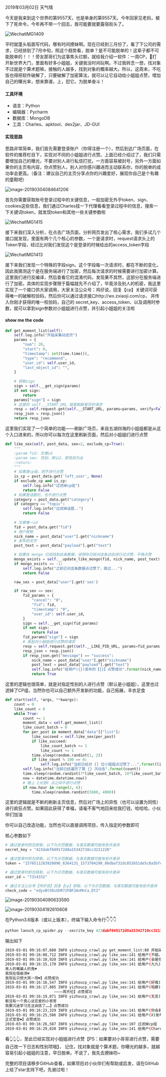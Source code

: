 

2019年03月02日 天气晴 



今天是我来到这个世界的第9557天，也是单身的第9557天。今年回家见老妈，被下了死命令，今年再不带一个回去，我可能要就要露宿街头了。



![WechatIMG1409](/Users/zhangfei/growing/articles/imgs/WechatIMG1409.png)



平时就蓬头垢面写代码，哪有时间撩妹啊。现在已经到三月份了，看了下公司的需求，已经排到了7月中旬，照这个趋势看，脱单？是不可能脱单的！这辈子都不可能脱单的！！！旁友那哥们为这事焦头烂额，就给我介绍一软件：一周CP，🤩打开新世界大门，里面有好多小姐姐，关键我没时间玩啊。不过我转念一想，找对象不过就是个算术题嘛，接触的人越多，找到对象的概率越大。所以，这周末，不吃饭也得把软件破解了，只要破解了加密算法，就可以让它自动给小姐姐点赞，增加自己的曝光率，想来靠谱，上，怼它。为脱单奋斗！



#### 工具环境

- 语言：Python
- 编辑器：Pycharm
- 数据库：MongoDB
- 工具：Charles、apktool、dex2jar、JD-GUI



#### 实现思路

思路非常简单，我们首先需要登录账户（你得注册一个），然后到达广场页面，在软件的推荐栏目下，实现对不同的小姐姐进行点赞。上面已经介绍过了，我们只需要增加自己的曝光，不要对别人进行私信打扰，一方面容易被封号，另外一方面如果你的主页有内容，你点赞别人，别人对你感兴趣进而主动联系你，你的脱单的成功率会更高。（备注：建议自己的主页分享点你的兴趣爱好，展现你自己是个有趣的童鞋吧）

![image-20190304084641206](/Users/zhangfei/growing/articles/脱单日记：一周CP反爬虫破解点赞小姐姐/imgs/image-20190304084641206.png)



首先你需要获取账号登录过程中的关键信息，一般加密无外乎token、sign、cookies这些信息，我们通过Charles挂一下代理看看登录过程中的信息，搜索一下关键词token，就发现token和其他一些关键参数啦



![WechatIMG1415](/Users/zhangfei/growing/articles/脱单日记：一周CP反爬虫破解点赞小姐姐/imgs/WechatIMG1415.png)



接下来我们深入分析，在点击广场页面，分析网页发出了核心需求，我们多试几个接口就发现，里面有两个几个核心的参数，一个是请求时，request请求头上的Token字段，经过比对我们发现这个是登录的时候给出的access_token字段



![WechatIMG1413](/Users/zhangfei/growing/articles/脱单日记：一周CP反爬虫破解点赞小姐姐/imgs/WechatIMG1413.png)



接下来我们发现一个特殊的字段sign。这个字段每一次请求时，都在不断的变化，因此我猜测这个是在服务端进行了加密，然后每次请求的时候需要进行加密计算。这里我们进行反编译，然后查看它的混淆代码，发现果不其然，这部分在服务端进行了加密。具体的实现步骤限于篇幅就先不介绍了，毕竟涉及别人的机密，我这里实现了一个接口供大家调用，大家关注公众号：鸡仔说，回复【cp】关键词可获得唯一的破解校验码，然后你可以通过请求接口http://wx.zxiaoji.com/cp， 并传入你刚才获得的唯一校验码，自己的 secret_key、access_token、以及调用时参数，就可以拿到sign参数对小姐姐进行点赞，并引起小姐姐的关注啦



#### show me the code

```python
def get_moment_list(self):
    self.log.info("开始采集动态页")
    params = {
        "num": 20,
        "start": 0,
        "timestamp": int(time.time()),
        "type": "recommend",
        "user_id": self.user_id,
        "last_object_id": "",
    }
	
    # 获取sign
    sign = self.__get_sign(params)
    if not sign:
        return
    params["sign"] = sign
    # 这里的 self.__START_URL 就是刷新首页的请求
    resp = self.request.get(self.__START_URL, params=params, verify=False)
    resp_json = resp.json()
    return resp_json
```



这里我们实现了一个简单的功能——刷新广场页，来自五湖四海的小姐姐都是从这个入口进来的，所以你可以每次在这里刷新页面，然后对小姐姐们进行点赞



```python
def like_sex(self, post_data, sex=2, exclude_cp=True):
    """
    :param fid: 文章id
    :param sex: 性别，默认2，即性别为女
    :return:
    """
	# 如果是cp组，则不进行点赞
    is_cp = post_data.get('left_user', None)
    if exclude_cp and is_cp:
        self.log.info("过滤掉cp组")
        return False
    # 如果是话题栏，也不进行点赞
    category = post_data.get("category")
    if category == "topic":
        self.log.info("过滤掉话题..")
        return False
	
    # 文章唯一id
    fid = post_data.get("fid")
    # 用户昵称
    nick_name = post_data["user"].get("nickname")
    # 发布的文字
    post_text = post_data["payload"].get("text")

    # 如果在 mongo 已经找到这条数据，说明你已经对这条动态进行过点赞，不再点赞
    mongo_exists = self.__update_like_mongo(fid, nick_name, post_text)
    if mongo_exists == -1:
        self.log.info("之前已对这条数据点过赞了，跳过...")
        return False

    raw_sex = post_data["user"].get('sex')

    if raw_sex == sex:
        fid_params = {
            "cancel": "0",
            "fid": fid,
            "timestamp": "0",
            "user_id": self.user_id,
        }
        sign = self.__get_sign(fid_params)
        if not sign:
            return False
        fid_params["sign"] = sign
        # 发起对小姐姐进行点赞的请求
        resp = self.request.get(self.__LIKE_PID_URL, params=fid_params, verify=False)
        resp_json = resp.json()
        if resp_json.get("message") == "success":
            nick_name = post_data["user"].get("nickname")
            post_text = post_data["payload"].get("text")
            self.log.info("给用户({})发布的【{}】点赞成功".format(nick_name, post_text))
            return True
```



这里的逻辑也很简单，就是对指定性别的人进行点赞（默认是小姐姐），这里也过滤掉了CP组，当然你也可以自己额外开发新的功能，自己拓展，丰衣足食



```python
def start(self, *args, **kwargs):
    count = 0
    like_count = 0
    while True:
        count += 1
        moment_data = self.get_moment_list()
        like_count_batch = 0
        for per_post in moment_data["data"]["list"]:
            like_succeed = self.like_sex(per_post)
            if like_succeed:
                like_count_batch += 1
                like_count += 1
            time.sleep(random.randint(1, 2))
            if like_count % 100 == 0:
                self.log.info("当前已经对 {} 位小姐姐点过赞了...".format(like_count))
        self.log.info("当前已经遍历了第 {} 次动态".format(count))
        time.sleep(random.randint(7*like_count_batch, 10*like_count_batch))
        now = datetime.datetime.now()
        # 晚上 2点至6 点之间不进行点赞
        if now.hour in range(2, 6):
            time.sleep(random.randint(3600, 4000))
```



这里的逻辑就是不断的刷新主页信息，然后对广场上的异性（也可以设置为同性）进行疯狂点赞。如果因此获得了幸福，请毫不客气地回来给我打钱，哈哈哈，小伙伴们加油



你可以自己改造功能，当然也可以直接调用项目，传入指定的参数即可



核心参数如下

```python
# 通过登录时抓包获取，以下为示范数据，与真实数据可能有些许差异
secret_key = "423dabf849172d8a15342710cc3211220"

# 通过登录时抓包获取，以下为示范数据，与真实数据可能有些许差异
token = "1576511283920896_6364131_1573704298_86dbaf32dc852651de5c8a5bfcac7bc7"

# 通过登录时抓包获取，以下为示范数据，与真实数据可能有些许差异
user_id = "7314332"

# 通过关注公众号【鸡仔说】回复【cp】获取，以下为示范数据，与真实数据可能有些许差异
check_code = "odyvBt5OiGhR72FBF2AnMnCa_Dt3"
```

![image-20190304090633590](/Users/zhangfei/growing/articles/脱单日记：一周CP反爬虫破解点赞小姐姐/imgs/image-20190304090633590.png)

![image-20190304192610608](/Users/zhangfei/growing/articles/脱单日记：一周CP反爬虫破解点赞小姐姐/imgs/image-20190304192610608.png)



在Python3.6版本（或以上版本），终端下输入命令行👇👇👇

```python
python lanuch_cp_spider.py --secrite_key 423dabf849172d8a15342710cc3211220 --token 1576511283920896_6364131_1573704298_86dbaf32dc852651de5c8a5bfcac7bc7 --user_id 7314332 --check_code odyvBt5OiGhR72FBF2AnMnCa_Dt3
```

输出如下

```bash
2019-03-01 09:16:07,680 INFO yizhoucp_crawl.py get_moment_list:80 开始采集动态页
2019-03-01 09:16:08,712 INFO yizhoucp_crawl.py like_sex:141 给用户(不甜。)发布的【今天杭州有太阳！！】点赞成功
2019-03-01 09:16:10,920 INFO yizhoucp_crawl.py like_sex:141 给用户(会是你好友吗)发布的【早上好啊啊啊！！！】点赞成功
2019-03-01 09:16:15,170 INFO yizhoucp_crawl.py like_sex:141 给用户(九九)发布的【💔 
男人的嘴骗人的鬼💔 
我现在很崩溃💔 
我现在只想大哭一场💔】点赞成功
2019-03-01 09:16:16,547 INFO yizhoucp_crawl.py like_sex:141 给用户(好难)发布的【  我对你就算再好，在你眼里都认为并不重要。回首去看你以往的感情经历，反而那些玩弄你感情的人，你在以后的岁月里遇到好狗，继续吃你喜欢的东西。】点赞成功
2019-03-01 09:16:17,885 INFO yizhoucp_crawl.py like_sex:141 给用户(哈娜)发布的【☀️晴天        
                      ————周杰伦】点赞成功
2019-03-01 09:16:19,071 INFO yizhoucp_crawl.py like_sex:141 给用户(无言)发布的【哼╭(╯^╰)╮
都没有一个真心谈恋爱的小哥哥
我要沉迷学习无法自拔了……】点赞成功
2019-03-01 09:16:23,329 INFO yizhoucp_crawl.py like_sex:141 给用户(你会剥石榴么)发布的【早🤭】点赞成功
2019-03-01 09:16:25,586 INFO yizhoucp_crawl.py like_sex:141 给用户(X)发布的【奔现成功🏃
正式官宣❤】点赞成功
2019-03-01 09:16:26,587 INFO yizhoucp_crawl.py like_sex:107 过滤掉cp组
2019-03-01 09:16:29,820 INFO yizhoucp_crawl.py like_sex:141 给用户(Charon)发布的【反正你没女朋友 叫我声宝贝怎么了】点赞成功
```



看👆👆👆，至此已经实现对小姐姐进行点赞【PS：如果要对小哥哥进行点赞，需要自己改一下日志和性别项哦】， 记住，找对象就是个算术题，你曝光的越多，就越容易引起小姐姐的注意，早日脱单。不说了，我先去撩妹叻~



完整的项目请移步GitHub查看，如果项目对小伙伴们有帮助或启发，请在GitHub上给了star支持下吧，先谢过啦！



